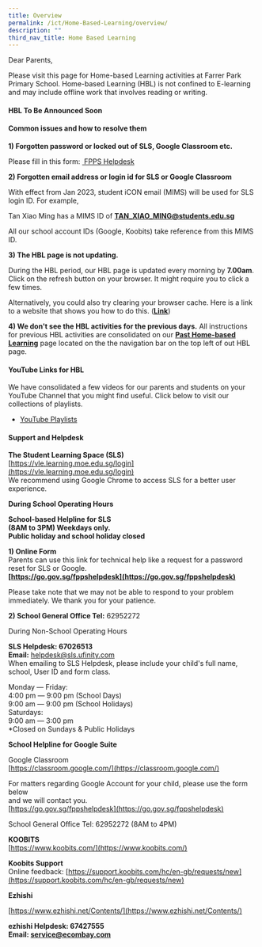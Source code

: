 ```yaml
---
title: Overview
permalink: /ict/Home-Based-Learning/overview/
description: ""
third_nav_title: Home Based Learning
---
```

Dear Parents,  
  
Please visit this page for Home-based Learning activities at Farrer Park Primary School. Home-based Learning (HBL) is not confined to E-learning and may include offline work that involves reading or writing.  
  
#### HBL To Be Announced Soon

  

#### Common issues and how to resolve them
 

**1) Forgotten password or locked out of SLS, Google Classroom etc.**

Please fill in this form: <a href="https://go.gov.sg/fppshelpdesk" target="_blank"> FPPS Helpdesk</a>
  
**2) Forgotten email address or login id for SLS or Google Classroom**

With effect from Jan 2023, student iCON email (MIMS) will be used for SLS login ID.
For example,  
  
Tan Xiao Ming has a MIMS ID of **TAN_XIAO_MING@students.edu.sg**  

All our school account IDs (Google, Koobits) take reference from this MIMS ID. 

**3) The HBL page is not updating.**

During the HBL period, our HBL page is updated every morning by **7.00am**. Click on the refresh button on your browser. It might require you to click a few times.  
  
Alternatively, you could also try clearing your browser cache. Here is a link to a website that shows you how to do this. ([**Link**](https://www.downing.nz/simple-steps-to-refresh-your-website-browser-cache/))  
  
**4) We don't see the HBL activities for the previous days.**
All instructions for previous HBL activities are consolidated on our [**Past Home-based Learning**](https://www.farrerparkpri.moe.edu.sg/for-parents/home-based-learning/past-home-based-learning) page located on the the navigation bar on the top left of out HBL page.  
  

#### YouTube Links for HBL

We have consolidated a few videos for our parents and students on your YouTube Channel that you might find useful. Click below to visit our collections of playlists.  

*   [YouTube Playlists](https://www.youtube.com/user/fpps1246/playlists?view_as=subscriber) 
#### Support and Helpdesk

**The Student Learning Space (SLS)**  
[https://vle.learning.moe.edu.sg/login](https://vle.learning.moe.edu.sg/login)  
We recommend using Google Chrome to access SLS for a better user experience.  

**During School Operating Hours**  

**School-based Helpline for SLS** <br>
**(8AM to 3PM) Weekdays only.  
Public holiday and school holiday closed**

**1) Online Form**
<br>Parents can use this link for technical help like a request for a password reset for SLS or Google.  
**[https://go.gov.sg/fppshelpdesk](https://go.gov.sg/fppshelpdesk)**  

Please take note that we may not be able to respond to your problem immediately. We thank you for your patience.  

**2) School General Office Tel:** 62952272   
  
During Non-School Operating Hours  
  
**SLS Helpdesk: 67026513**  
**Email:** [helpdesk@sls.ufinity.com](mailto:helpdesk@sls.ufinity.com)  
When emailing to SLS Helpdesk, please include your child's full name, school, User ID and form class.  
  
Monday ― Friday:  
4:00 pm ― 9:00 pm (School Days)  
9:00 am ― 9:00 pm (School Holidays)  
Saturdays:  
9:00 am ― 3:00 pm  
\*Closed on Sundays & Public Holidays  

**School Helpline for Google Suite**

Google Classroom  
[https://classroom.google.com/](https://classroom.google.com/)  
  
For matters regarding Google Account for your child, please use the form below  
and we will contact you.  
[https://go.gov.sg/fppshelpdesk](https://go.gov.sg/fppshelpdesk)  
  
School General Office Tel: 62952272 (8AM to 4PM)  

**KOOBITS**  
[https://www.koobits.com/](https://www.koobits.com/)  
  
**Koobits Support**  
Online feedback: [https://support.koobits.com/hc/en-gb/requests/new](https://support.koobits.com/hc/en-gb/requests/new)  

**Ezhishi**  
  
[https://www.ezhishi.net/Contents/](https://www.ezhishi.net/Contents/)  
  
**ezhishi Helpdesk: 67427555  
Email: service@ecombay.com**